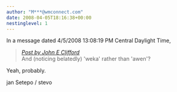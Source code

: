 ```yaml
---
author: "M***@wmconnect.com"
date: 2008-04-05T18:16:38+00:00
nestinglevel: 1
---
```

In a message dated 4/5/2008 13:08:19 PM Central Daylight Time,  

> [_Post by John E Clifford_](/qMna8iep/language-without-left-right#post8)  
> And (noticing belatedly) 'weka' rather than 'awen'?  
> 

Yeah, probably.  
  
jan Setepo / stevo </HTML>
